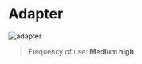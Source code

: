 # Adapter

![adapter](https://cloud.githubusercontent.com/assets/24522089/24169707/e8bd2208-0e97-11e7-8975-43e02618fb94.png)

> Frequency of use: **Medium high**
